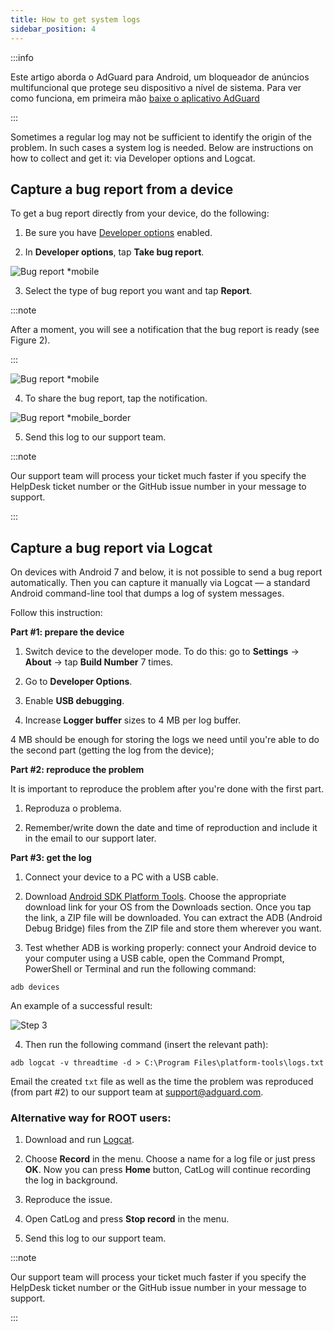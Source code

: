 ```yaml
---
title: How to get system logs
sidebar_position: 4
---
```


:::info

Este artigo aborda o AdGuard para Android, um bloqueador de anúncios multifuncional que protege seu dispositivo a nível de sistema. Para ver como funciona, em primeira mão [baixe o aplicativo AdGuard](https://adguard.com/download.html?auto=true)

:::

Sometimes a regular log may not be sufficient to identify the origin of the problem. In such cases a system log is needed. Below are instructions on how to collect and get it: via Developer options and Logcat.

## Capture a bug report from a device

To get a bug report directly from your device, do the following:

1. Be sure you have [Developer options](https://developer.android.com/studio/run/device.html#developer-device-options) enabled.

2. In **Developer options**, tap **Take bug report**.

![Bug report *mobile](https://cdn.adtidy.org/public/Adguard/kb/newscreenshots/En/Android3.1/bugreporten.png)

3. Select the type of bug report you want and tap **Report**.

:::note

After a moment, you will see a notification that the bug report is ready (see Figure 2).

:::

![Bug report *mobile](https://cdn.adtidy.org/public/Adguard/kb/newscreenshots/En/Android3.1/bugreporteen.png)

4. To share the bug report, tap the notification.

![Bug report *mobile_border](https://cdn.adtidy.org/public/Adguard/kb/newscreenshots/En/Android3.1/bugreport3en.png)

5. Send this log to our support team.

:::note

Our support team will process your ticket much faster if you specify the HelpDesk ticket number or the GitHub issue number in your message to support.

:::

## Capture a bug report via Logcat

On devices with Android 7 and below, it is not possible to send a bug report automatically. Then you can capture it manually via Logcat — a standard Android command-line tool that dumps a log of system messages.

Follow this instruction:

**Part #1: prepare the device**

1. Switch device to the developer mode. To do this: go to **Settings** → **About** → tap **Build Number** 7 times.

2. Go to **Developer Options**.

3. Enable **USB debugging**.

4. Increase **Logger buffer** sizes to 4 MB per log buffer.

4 MB should be enough for storing the logs we need until you're able to do the second part (getting the log from the device);

**Part #2: reproduce the problem**

It is important to reproduce the problem after you're done with the first part.

1. Reproduza o problema.

2. Remember/write down the date and time of reproduction and include it in the email to our support later.

**Part #3: get the log**

1. Connect your device to a PC with a USB cable.

2. Download [Android SDK Platform Tools](https://developer.android.com/studio/releases/platform-tools#downloads). Choose the appropriate download link for your OS from the Downloads section. Once you tap the link, a ZIP file will be downloaded. You can extract the ADB (Android Debug Bridge) files from the ZIP file and store them wherever you want.

3. Test whether ADB is working properly: connect your Android device to your computer using a USB cable, open the Command Prompt, PowerShell or Terminal and run the following command:

`adb devices`

An example of a successful result:

![Step 3](https://cdn.adtidy.org/content/kb/ad_blocker/android/logcat/logcat_step-3.png)

4. Then run the following command (insert the relevant path):

`adb logcat -v threadtime -d > C:\Program Files\platform-tools\logs.txt`

Email the created `txt` file as well as the time the problem was reproduced (from part #2) to our support team at support@adguard.com.

### Alternative way for ROOT users:

1. Download and run [Logcat](https://play.google.com/store/apps/details?id=com.pluscubed.matlog).

2. Choose **Record** in the menu. Choose a name for a log file or just press **OK**. Now you can press **Home** button, CatLog will continue recording the log in background.

3. Reproduce the issue.

4. Open CatLog and press **Stop record** in the menu.

5. Send this log to our support team.

:::note

Our support team will process your ticket much faster if you specify the HelpDesk ticket number or the GitHub issue number in your message to support.

:::
